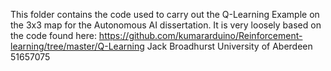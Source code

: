 This folder contains the code used to carry out the Q-Learning Example on the 3x3 map for the Autonomous AI dissertation.
It is very loosely based on the code found here:
https://github.com/kumararduino/Reinforcement-learning/tree/master/Q-Learning
Jack Broadhurst
University of Aberdeen
51657075
